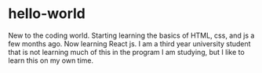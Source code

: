 # hello-world
New to the coding world. 
Starting learning the basics of HTML, css, and js a few months ago. Now learning React js. I am a third year university student that is not learning much of this in the program I am studying, but I like to learn this on my own time. 
